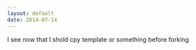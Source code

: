 ```yaml
---
layout: default
date: 2014-07-14
---
```

I see now that I shold cpy template or something before forking
